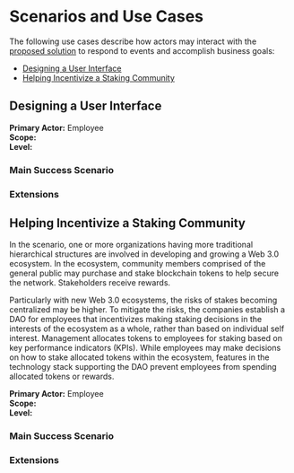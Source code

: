 # Scenarios and Use Cases

The following use cases describe how actors may interact with the [proposed solution](./SolutionApproach.md) to respond to events and accomplish business goals:

- [Designing a User Interface](#ui)
- [Helping Incentivize a Staking Community](#staking)

## Designing a User Interface<a name="ui"></a>

**Primary Actor:** Employee  
**Scope:**  
**Level:**  

### Main Success Scenario



### Extensions




## Helping Incentivize a Staking Community<a name="staking"></a>

In the scenario, one or more organizations having more traditional hierarchical structures are involved in developing and growing a Web 3.0 ecosystem. In the ecosystem, community members comprised of the general public may purchase and stake blockchain tokens to help secure the network. Stakeholders receive rewards.

Particularly with new Web 3.0 ecosystems, the risks of stakes becoming centralized may be higher. To mitigate the risks, the companies establish a DAO for employees that incentivizes making staking decisions in the interests of the ecosystem as a whole, rather than based on individual self interest. Management allocates tokens to employees for staking based on key performance indicators (KPIs). While employees may make decisions on how to stake allocated tokens within the ecosystem, features in the technology stack supporting the DAO prevent employees from spending allocated tokens or rewards.

**Primary Actor:** Employee  
**Scope:**  
**Level:**  

### Main Success Scenario



### Extensions

